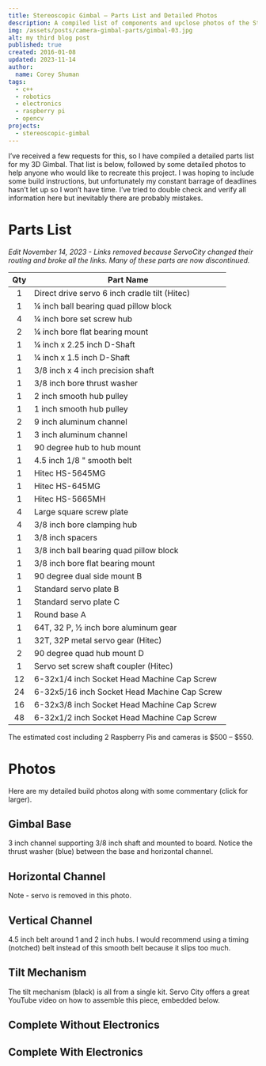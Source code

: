 ```yaml
---
title: Stereoscopic Gimbal – Parts List and Detailed Photos
description: A compiled list of components and upclose photos of the Stereoscopic Gimbal.
img: /assets/posts/camera-gimbal-parts/gimbal-03.jpg
alt: my third blog post
published: true
created: 2016-01-08
updated: 2023-11-14
author: 
  name: Corey Shuman
tags: 
  - c++
  - robotics
  - electronics
  - raspberry pi
  - opencv
projects:
  - stereoscopic-gimbal
---
```


I’ve received a few requests for this, so I have compiled a detailed parts list for my 3D Gimbal. That list is below, followed by some detailed photos to help anyone who would like to recreate this project. I was hoping to include some build instructions, but unfortunately my constant barrage of deadlines hasn’t let up so I won’t have time. I’ve tried to double check and verify all information here but inevitably there are probably mistakes.

# Parts List

_Edit November 14, 2023 - Links removed because ServoCity changed their routing and broke all the links. Many of these parts are now discontinued._

<position justify="center">

<TableStyle color="metal" width="450px" :column-widths="['w-1/6', 'w-5/6']">

| Qty | Part Name                                     |
| :-: | --------------------------------------------- |
|  1  | Direct drive servo 6 inch cradle tilt (Hitec) |
|  1  | ¼ inch ball bearing quad pillow block         |
|  4  | ¼ inch bore set screw hub                     |
|  2  | ¼ inch bore flat bearing mount                |
|  1  | ¼ inch x 2.25 inch D-Shaft                    |
|  1  | ¼ inch x 1.5 inch D-Shaft                     |
|  1  | 3/8 inch x 4 inch precision shaft             |
|  1  | 3/8 inch bore thrust washer                   |
|  1  | 2 inch smooth hub pulley                      |
|  1  | 1 inch smooth hub pulley                      |
|  2  | 9 inch aluminum channel                       |
|  1  | 3 inch aluminum channel                       |
|  1  | 90 degree hub to hub mount                    |
|  1  | 4.5 inch 1/8 " smooth belt                    |
|  1  | Hitec HS-5645MG                               |
|  1  | Hitec HS-645MG                                |
|  1  | Hitec HS-5665MH                               |
|  4  | Large square screw plate                      |
|  4  | 3/8 inch bore clamping hub                    |
|  1  | 3/8 inch spacers                              |
|  1  | 3/8 inch ball bearing quad pillow block       |
|  1  | 3/8 inch bore flat bearing mount              |
|  1  | 90 degree dual side mount B                   |
|  1  | Standard servo plate B                        |
|  1  | Standard servo plate C                        |
|  1  | Round base A                                  |
|  1  | 64T, 32 P, ½ inch bore aluminum gear          |
|  1  | 32T, 32P metal servo gear (Hitec)             |
|  2  | 90 degree quad hub mount D                    |
|  1  | Servo set screw shaft coupler (Hitec)         |
| 12  | 6-32x1/4 inch Socket Head Machine Cap Screw   |
| 24  | 6-32x5/16 inch Socket Head Machine Cap Screw  |
| 16  | 6-32x3/8 inch Socket Head Machine Cap Screw   |
| 48  | 6-32x1/2 inch Socket Head Machine Cap Screw   |

</TableStyle>

</position>

The estimated cost including 2 Raspberry Pis and cameras is $500 – $550.

# Photos

Here are my detailed build photos along with some commentary (click for larger).

## Gimbal Base

3 inch channel supporting 3/8 inch shaft and mounted to board. Notice the thrust washer (blue) between the base and horizontal channel.

<position justify="center">
  <progressive-image src="/assets/posts/camera-gimbal-parts/gimbal-01.jpg" width="650px" alt="a" size="large" >
  </progressive-image>
</position>

<position justify="center">
  <progressive-image src="/assets/posts/camera-gimbal-parts/gimbal-02.jpg" width="650px" alt="a" size="large" >
  </progressive-image>
</position>

## Horizontal Channel

Note - servo is removed in this photo.

<position justify="center">
  <progressive-image src="/assets/posts/camera-gimbal-parts/gimbal-03.jpg" width="650px" alt="a" size="large" >
  </progressive-image>
</position>

## Vertical Channel

<position justify="center">
  <progressive-image src="/assets/posts/camera-gimbal-parts/gimbal-04.jpg" width="650px" alt="a" size="large" >
  </progressive-image>
</position>

4.5 inch belt around 1 and 2 inch hubs. I would recommend using a timing (notched) belt instead of this smooth belt because it slips too much.

<position justify="center">
  <progressive-image src="/assets/posts/camera-gimbal-parts/gimbal-05.jpg" width="650px" alt="a" size="large" >
  </progressive-image>
</position>

## Tilt Mechanism

The tilt mechanism (black) is all from a single kit. Servo City offers a great YouTube video on how to assemble this piece, embedded below.

<position justify="center">

<youtube 
    src="https://www.youtube.com/embed/yZwZVvHpme4?si=dEYzuM8ePTHeXFsv" 
    title="ServoCity's video showing instructions on how to build the cradle tilt kit"
    width="675px">
</youtube>

</position>

## Complete Without Electronics

<position justify="center">
  <progressive-image src="/assets/posts/camera-gimbal-parts/gimbal-06.jpg" width="650px" alt="a" size="large" >
  </progressive-image>
</position>

## Complete With Electronics

<position justify="center">
  <progressive-image src="/assets/posts/camera-gimbal-parts/gimbal-07.jpg" width="650px" alt="a" size="large" >
  </progressive-image>
</position>
